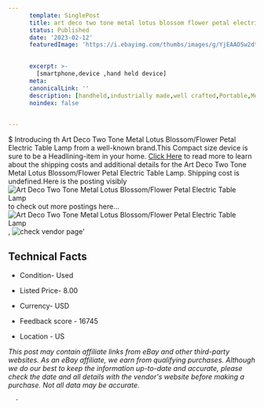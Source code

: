 ```yaml
---
      template: SinglePost
      title: art deco two tone metal lotus blossom flower petal electric table lamp
      status: Published
      date: '2023-02-12'
      featuredImage: 'https://i.ebayimg.com/thumbs/images/g/YjEAAOSw2dtjzaI3/s-l225.jpg'
       

      excerpt: >-
        [smartphone,device ,hand held device]
      meta:
      canonicalLink: ''
      description: [handheld,industrially made,well crafted,Portable,Mobile,Compact,Convenient,Lightweight,Maneuverable,Man-portable,Miniature,Carriable,Hand-held,Light,Holdable,Transportable,Mobile device,Pocket-sized,On-the-go,Wireless,Cordless,Compact size,Convenient size, smartphone,device ,hand held device]
      noindex: false
      

---
```

$
      Introducing th Art Deco Two Tone Metal Lotus Blossom/Flower Petal Electric Table Lamp from a well-known brand.This Compact size device  is sure to be a Headlining-item in your home. [Click Here](https://www.ebay.com/itm/115692243504?hash=item1aefcb8a30%3Ag%3AYjEAAOSw2dtjzaI3&mkevt=1&mkcid=1&mkrid=711-53200-19255-0&campid=%253CePNCampaignId%253E&customid=%253CreferenceId%253E&toolid=10049) to read more to learn about the shipping costs and additional details for the Art Deco Two Tone Metal Lotus Blossom/Flower Petal Electric Table Lamp. Shipping cost is undefined.Here is the posting visibly ![Art Deco Two Tone Metal Lotus Blossom/Flower Petal Electric Table Lamp](https://i.ebayimg.com/thumbs/images/g/YjEAAOSw2dtjzaI3/s-l225.jpg) to check out more postings here... ![Art Deco Two Tone Metal Lotus Blossom/Flower Petal Electric Table Lamp](https://i.ebayimg.com/images/g/YjEAAOSw2dtjzaI3/s-l1600.jpg), ![check vendor page](https://origin-galleryplus.ebayimg.com/ws/web/115692243504_2_0_1/225x225.jpg,https://origin-galleryplus.ebayimg.com/ws/web/115692243504_3_0_1/225x225.jpg,https://origin-galleryplus.ebayimg.com/ws/web/115692243504_4_0_1/225x225.jpg,https://origin-galleryplus.ebayimg.com/ws/web/115692243504_5_0_1/225x225.jpg,https://origin-galleryplus.ebayimg.com/ws/web/115692243504_6_0_1/225x225.jpg,https://origin-galleryplus.ebayimg.com/ws/web/115692243504_7_0_1/225x225.jpg)'

      

 ## Technical Facts 



     
      

 - Condition- Used 


      

 - Listed Price- 8.00 


      

 - Currency- USD 


      

 - Feedback score - 16745 


      

 - Location - US 


      
      

 *_This post may contain affiliate links from eBay and other third-party websites. As an eBay affiliate, we earn from qualifying purchases. Although we do our best to keep the information up-to-date and accurate, please check the date and all details with the vendor's website before making a purchase. Not all data may be accurate._*




      -
